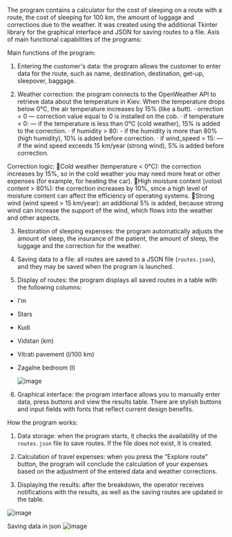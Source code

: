 



The program contains a calculator for the cost of sleeping on a route with a route, the cost of sleeping for 100 km, the amount of luggage and corrections due to the weather. It was created using the additional Tkinter library for the graphical interface and JSON for saving routes to a file. Axis of main functional capabilities of the programs:

Main functions of the program:
1. Entering the customer's data: the program allows the customer to enter data for the route, such as name, destination, destination, get-up, sleepover, baggage.

2. Weather correction: the program connects to the OpenWeather API to retrieve data about the temperature in Kiev. When the temperature drops below 0°C, the air temperature increases by 15% (like a butt).
· orrection = 0 — correction value equal to 0 is installed on the cob.
· if temperature < 0: — if the temperature is less than 0°C (cold weather), 15% is added to the correction.
· if humidity > 80: - if the humidity is more than 80% (high humidity), 10% is added before correction.
· if wind_speed > 15: — if the wind speed exceeds 15 km/year (strong wind), 5% is added before correction.

Correction logic:
Cold weather (temperature < 0°C): the correction increases by 15%, so in the cold weather you may need more heat or other expenses (for example, for heating the car).
High moisture content (volost content > 80%): the correction increases by 10%, since a high level of moisture content can affect the efficiency of operating systems.
Strong wind (wind speed > 15 km/year): an additional 5% is added, because strong wind can increase the support of the wind, which flows into the weather and other aspects.



3. Restoration of sleeping expenses: the program automatically adjusts the amount of sleep, the insurance of the patient, the amount of sleep, the luggage and the correction for the weather.

4. Saving data to a file: all routes are saved to a JSON file (`routes.json`), and they may be saved when the program is launched.

5. Display of routes: the program displays all saved routes in a table with the following columns:
 - I'm
 - Stars
 - Kudi
 - Vidstan (km)
 - Vitrati pavement (l/100 km)
 - Zagalne bedroom (l)

   ![image](https://github.com/user-attachments/assets/30168f2c-5901-4181-a713-ca00e7a02198)



6. Graphical interface: the program interface allows you to manually enter data, press buttons and view the results table. There are stylish buttons and input fields with fonts that reflect current design benefits.

How the program works:
1. Data storage: when the program starts, it checks the availability of the `routes.json` file to save routes. If the file does not exist, it is created.

2. Calculation of travel expenses: when you press the “Explore route” button, the program will conclude the calculation of your expenses based on the adjustment of the entered data and weather corrections.


3. Displaying the results: after the breakdown, the operator receives notifications with the results, as well as the saving routes are updated in the table.

![image](https://github.com/user-attachments/assets/eda4946f-86cd-41d3-8aa2-cdedaf61a3c6)




Saving data in json
![image](https://github.com/user-attachments/assets/38804be7-2839-4ecf-9de1-1aed60cbeafe)
